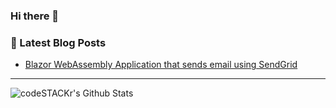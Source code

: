 ### Hi there 👋

### 📕 Latest Blog Posts
<!-- BLOG-POST-LIST:START -->
- [Blazor WebAssembly Application that sends email using SendGrid](https://medium.com/@dacosta.pereirafabio/blazor-webassembly-application-that-sends-email-using-sendgrid-ae38dd8de964)

<!--
This is a ✨ _special_ ✨ repository because its `README.md` (this file) appears on your GitHub profile.

Here are some ideas to get you started:

- 🔭 I’m currently working on ...
- 🌱 I’m currently learning ...
- 👯 I’m looking to collaborate on ...
- 🤔 I’m looking for help with ...
- 💬 Ask me about ...
- 📫 How to reach me: ...
- 😄 Pronouns: ...
- ⚡ Fun fact: ...
-->

---

<img align="left" alt="codeSTACKr's Github Stats" src="https://github-readme-stats.codestackr.vercel.app/api?username=strykerin&show_icons=true&hide_border=true" />
